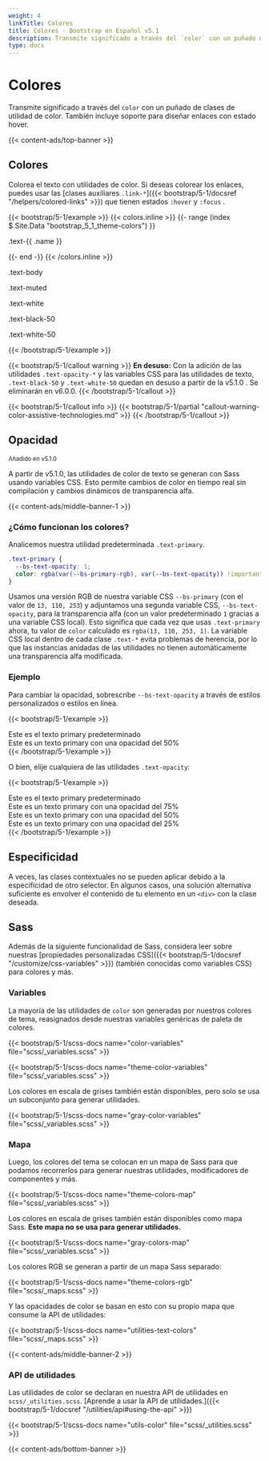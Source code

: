 ```yaml
---
weight: 4
linkTitle: Colores
title: Colores · Bootstrap en Español v5.1
description: Transmite significado a través del `color` con un puñado de clases de utilidad de color. También incluye soporte para diseñar enlaces con estado hover.
type: docs
---
```


# Colores

Transmite significado a través del `color` con un puñado de clases de utilidad de color. También incluye soporte para diseñar enlaces con estado hover.

{{< content-ads/top-banner >}}

## Colores

Colorea el texto con utilidades de color. Si deseas colorear los enlaces, puedes usar las [clases auxiliares `.link-*`]({{< bootstrap/5-1/docsref "/helpers/colored-links" >}}) que tienen estados `:hover` y `:focus` .

{{< bootstrap/5-1/example >}}
{{< colors.inline >}}
{{- range (index $.Site.Data "bootstrap_5_1_theme-colors") }}
<p class="text-{{ .name }}{{ with .contrast_color }} bg-{{ . }}{{ end }}">.text-{{ .name }}</p>
{{- end -}}
{{< /colors.inline >}}
<p class="text-body">.text-body</p>
<p class="text-muted">.text-muted</p>
<p class="text-white bg-dark">.text-white</p>
<p class="text-black-50">.text-black-50</p>
<p class="text-white-50 bg-dark">.text-white-50</p>
{{< /bootstrap/5-1/example >}}

{{< bootstrap/5-1/callout warning >}}
**En desuso:** Con la adición de las utilidades `.text-opacity-*` y las variables CSS para las utilidades de texto, `.text-black-50` y `.text-white-50` quedan en desuso a partir de la v5.1.0 . Se eliminarán en v6.0.0.
{{< /bootstrap/5-1/callout >}}

{{< bootstrap/5-1/callout info >}}
{{< bootstrap/5-1/partial "callout-warning-color-assistive-technologies.md" >}}
{{< /bootstrap/5-1/callout >}}

## Opacidad

<small class="d-inline-flex px-2 py-1 font-monospace text-muted border rounded-3">Añadido en v5.1.0</small>

A partir de v5.1.0, las utilidades de color de texto se generan con Sass usando variables CSS. Esto permite cambios de color en tiempo real sin compilación y cambios dinámicos de transparencia alfa.

{{< content-ads/middle-banner-1 >}}

### ¿Cómo funcionan los colores?

Analicemos nuestra utilidad predeterminada `.text-primary`.

```css
.text-primary {
  --bs-text-opacity: 1;
  color: rgba(var(--bs-primary-rgb), var(--bs-text-opacity)) !important;
}
```

Usamos una versión RGB de nuestra variable CSS `--bs-primary` (con el valor de `13, 110, 253`) y adjuntamos una segunda variable CSS, `--bs-text-opacity`, para la transparencia alfa (con un valor predeterminado `1` gracias a una variable CSS local). Esto significa que cada vez que usas `.text-primary` ahora, tu valor de `color` calculado es `rgba(13, 110, 253, 1)`. La variable CSS local dentro de cada clase `.text-*` evita problemas de herencia, por lo que las instancias anidadas de las utilidades no tienen automáticamente una transparencia alfa modificada.

### Ejemplo

Para cambiar la opacidad, sobrescribe `--bs-text-opacity` a través de estilos personalizados o estilos en línea.

{{< bootstrap/5-1/example >}}
<div class="text-primary">Este es el texto primary predeterminado</div>
<div class="text-primary" style="--bs-text-opacity: .5;">Este es un texto primary con una opacidad del 50%</div>
{{< /bootstrap/5-1/example >}}

O bien, elije cualquiera de las utilidades `.text-opacity`:

{{< bootstrap/5-1/example >}}
<div class="text-primary">Este es el texto primary predeterminado</div>
<div class="text-primary text-opacity-75">Este es un texto primary con una opacidad del 75%</div>
<div class="text-primary text-opacity-50">Este es un texto primary con una opacidad del 50%</div>
<div class="text-primary text-opacity-25">Este es un texto primary con una opacidad del 25%</div>
{{< /bootstrap/5-1/example >}}

## Especificidad

A veces, las clases contextuales no se pueden aplicar debido a la especificidad de otro selector. En algunos casos, una solución alternativa suficiente es envolver el contenido de tu elemento en un `<div>` con la clase deseada.

## Sass

Además de la siguiente funcionalidad de Sass, considera leer sobre nuestras [propiedades personalizadas CSS]({{< bootstrap/5-1/docsref "/customize/css-variables" >}}) (también conocidas como variables CSS) para colores y más.

### Variables

La mayoría de las utilidades de `color` son generadas por nuestros colores de tema, reasignados desde nuestras variables genéricas de paleta de colores.

{{< bootstrap/5-1/scss-docs name="color-variables" file="scss/_variables.scss" >}}

{{< bootstrap/5-1/scss-docs name="theme-color-variables" file="scss/_variables.scss" >}}

Los colores en escala de grises también están disponibles, pero solo se usa un subconjunto para generar utilidades.

{{< bootstrap/5-1/scss-docs name="gray-color-variables" file="scss/_variables.scss" >}}

### Mapa

Luego, los colores del tema se colocan en un mapa de Sass para que podamos recorrerlos para generar nuestras utilidades, modificadores de componentes y más.

{{< bootstrap/5-1/scss-docs name="theme-colors-map" file="scss/_variables.scss" >}}

Los colores en escala de grises también están disponibles como mapa Sass. **Este mapa no se usa para generar utilidades.**

{{< bootstrap/5-1/scss-docs name="gray-colors-map" file="scss/_variables.scss" >}}

Los colores RGB se generan a partir de un mapa Sass separado:

{{< bootstrap/5-1/scss-docs name="theme-colors-rgb" file="scss/_maps.scss" >}}

Y las opacidades de color se basan en esto con su propio mapa que consume la API de utilidades:

{{< bootstrap/5-1/scss-docs name="utilities-text-colors" file="scss/_maps.scss" >}}

{{< content-ads/middle-banner-2 >}}

### API de utilidades

Las utilidades de color se declaran en nuestra API de utilidades en `scss/_utilities.scss`. [Aprende a usar la API de utilidades.]({{< bootstrap/5-1/docsref "/utilities/api#using-the-api" >}})

{{< bootstrap/5-1/scss-docs name="utils-color" file="scss/_utilities.scss" >}}

{{< content-ads/bottom-banner >}}